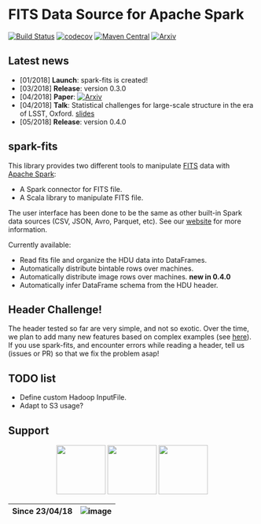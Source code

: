 # FITS Data Source for Apache Spark

[![Build Status](https://travis-ci.org/theastrolab/spark-fits.svg?branch=master)](https://travis-ci.org/theastrolab/spark-fits)
[![codecov](https://codecov.io/gh/theastrolab/spark-fits/branch/master/graph/badge.svg?style=platic)](https://codecov.io/gh/theastrolab/spark-fits)
[![Maven Central](https://maven-badges.herokuapp.com/maven-central/com.github.JulienPeloton/spark-fits_2.11/badge.svg?style=flat)](https://maven-badges.herokuapp.com/maven-central/com.github.JulienPeloton/spark-fits_2.11)
[![Arxiv](http://img.shields.io/badge/arXiv-1804.07501-yellow.svg?style=platic)](https://arxiv.org/abs/1804.07501)

## Latest news

- [01/2018] **Launch**: spark-fits is created!
- [03/2018] **Release**: version 0.3.0
- [04/2018] **Paper**: [![Arxiv](http://img.shields.io/badge/arXiv-1804.07501-yellow.svg?style=platic)](https://arxiv.org/abs/1804.07501)
- [04/2018] **Talk**: Statistical challenges for large-scale structure in the era of LSST, Oxford. [slides](intensitymapping.physics.ox.ac.uk/SCLSS/Slides/Peloton.pdf)
- [05/2018] **Release**: version 0.4.0

## spark-fits

This library provides two different tools to manipulate
[FITS](https://fits.gsfc.nasa.gov/fits_home.html) data with [Apache
Spark](http://spark.apache.org/):

-   A Spark connector for FITS file.
-   A Scala library to manipulate FITS file.

The user interface has been done to be the same as other built-in Spark
data sources (CSV, JSON, Avro, Parquet, etc). See our [website](https://theastrolab.github.io/spark-fits/) for more information.

Currently available:

-   Read fits file and organize the HDU data into DataFrames.
-   Automatically distribute bintable rows over machines.
-   Automatically distribute image rows over machines. **new in 0.4.0**
-   Automatically infer DataFrame schema from the HDU header.

## Header Challenge!

The header tested so far are very simple, and not so exotic. Over the
time, we plan to add many new features based on complex examples (see
[here](https://github.com/theastrolab/spark-fits/tree/master/src/test/resources/toTest)).
If you use spark-fits, and encounter errors while reading a header, tell
us (issues or PR) so that we fix the problem asap!

## TODO list

- Define custom Hadoop InputFile.
- Adapt to S3 usage?

## Support

<p align="center"><img width="100" src="https://github.com/theastrolab/spark-fits/raw/master/pic/lal_logo.jpg"/> <img width="100" src="https://github.com/theastrolab/spark-fits/raw/master/pic/psud.png"/> <img width="100" src="https://github.com/theastrolab/spark-fits/raw/master/pic/1012px-Centre_national_de_la_recherche_scientifique.svg.png"/></p>

| Since 23/04/18 | ![image](http://hits.dwyl.io/theastrolab/spark-fits.svg%0A%20:target:%20http://hits.dwyl.io/theastrolab/spark-fits) |
|:-----:|:-----:
